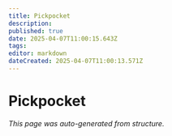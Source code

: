 ```yaml
---
title: Pickpocket
description: 
published: true
date: 2025-04-07T11:00:15.643Z
tags: 
editor: markdown
dateCreated: 2025-04-07T11:00:13.571Z
---
```


# Pickpocket

*This page was auto-generated from structure.*